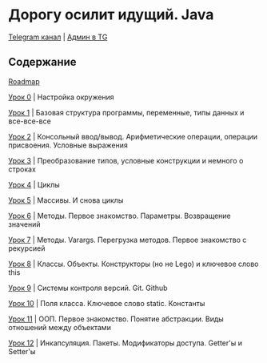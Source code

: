 # Дорогу осилит идущий. Java

[Telegram канал](https://t.me/+relA0-qlUYAxZjI6)  |  [Админ в TG](https://t.me/ironicMotherfucker)

## Содержание
[Roadmap](https://t.me/c/1757251283/5)

[Урок 0](https://telegra.ph/Nastrojka-okruzheniya-11-09-2) | 
Настройка окружения

[Урок 1](https://telegra.ph/Bazovaya-struktura-programmy-peremennye-tipy-dannyh-i-vse-vse-vse-11-10) |
Базовая структура программы, переменные, типы данных и все-все-все

[Урок 2](https://telegra.ph/Konsolnyj-vvodvyvod-Arifmeticheskie-operacii-operacii-prisvoeniya-Uslovnye-vyrazheniya-11-11) |
Консольный ввод/вывод. Арифметические операции, операции присвоения. Условные выражения

[Урок 3](https://telegra.ph/Preobrazovanie-tipov-uslovnye-konstrukcii-i-nemnogo-o-strokah-11-11) |
Преобразование типов, условные конструкции и немного о строках

[Урок 4](https://telegra.ph/Cikly-11-13) |
Циклы

[Урок 5](https://telegra.ph/Massivy-I-snova-cikly-11-13) |
Массивы. И снова циклы

[Урок 6](https://telegra.ph/Metody-Pervoe-znakomstvo-Parametry-Vozvrashchenie-znachenij-11-14) |
Методы. Первое знакомство. Параметры. Возвращение значений

[Урок 7](https://telegra.ph/Metody-Varargs-Peregruzka-metodov-Pervoe-znakomstvo-s-rekursiej-11-15) |
Методы. Varargs. Перегрузка методов. Первое знакомство с рекурсией

[Урок 8](https://telegra.ph/Klassy-Obekty-Konstruktory-no-ne-Lego-i-klyuchevoe-slovo-this-11-17) |
Классы. Объекты. Конструкторы (но не Lego) и ключевое слово this

[Урок 9](https://telegra.ph/Sistemy-kontrolya-versij-Git-Github-11-18) |
Системы контроля версий. Git. Github

[Урок 10](https://telegra.ph/Polya-klassa-Klyuchevoe-slovo-static-Konstanty-11-20) |
Поля класса. Ключевое слово static. Константы

[Урок 11](https://telegra.ph/OOP-Pervoe-znakomstvo-Ponyatie-abstrakcii-Vidy-otnoshenij-mezhdu-obektami-11-20) |
ООП. Первое знакомство. Понятие абстракции. Виды отношений между объектами

[Урок 12](https://telegra.ph/Inkapsulyaciya-Pakety-Modifikatory-dostupa-Gettery-i-Settery-11-22) |
Инкапсуляция. Пакеты. Модификаторы доступа. Getter'ы и Setter'ы
